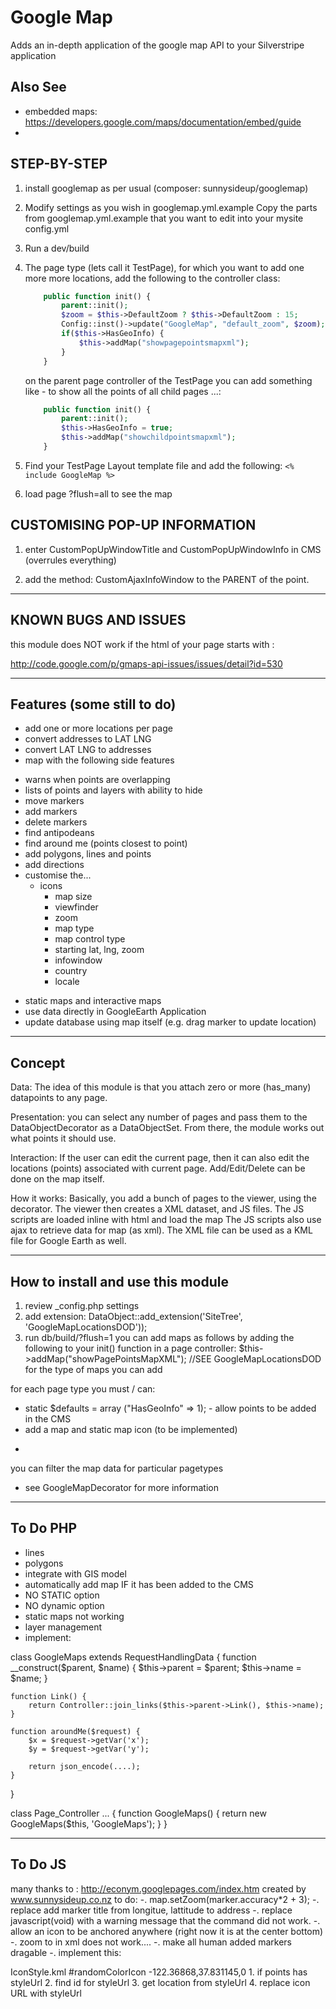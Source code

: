 Google Map
====================

Adds an in-depth application of the google map API to your Silverstripe application


Also See
-----------------------------------

 - embedded maps: https://developers.google.com/maps/documentation/embed/guide
 -

STEP-BY-STEP
-----------------------------------

1.	install googlemap as per usual (composer: sunnysideup/googlemap)

2.	Modify settings as you wish in googlemap.yml.example
		Copy the parts from googlemap.yml.example that you want to edit
		into your mysite config.yml

3.	Run a dev/build

5.	The page type (lets call it TestPage), for which you want to add one more more locations, 
	add the following to the controller class:

	```php
		public function init() {
			parent::init();
			$zoom = $this->DefaultZoom ? $this->DefaultZoom : 15;
			Config::inst()->update("GoogleMap", "default_zoom", $zoom);
			if($this->HasGeoInfo) {
				$this->addMap("showpagepointsmapxml");
			}
		}

	```
	on the parent page controller of the TestPage you can add something like - to show all the points of all child pages ...:
	```php
		public function init() {
			parent::init();
			$this->HasGeoInfo = true;
			$this->addMap("showchildpointsmapxml");
		}	
	```

6.	Find your TestPage Layout template file and add the following: `<% include GoogleMap %>`

7.	load page ?flush=all to see the map




CUSTOMISING POP-UP INFORMATION
-----------------------------------
1. enter CustomPopUpWindowTitle and CustomPopUpWindowInfo in CMS (overrules everything)

2. add the method: CustomAjaxInfoWindow to the PARENT of the point.



___________________________________
KNOWN BUGS AND ISSUES
-----------------------------------
this module does NOT work if the html of your page starts with :
<?xml version="1.0" encoding="UTF-8"?>
http://code.google.com/p/gmaps-api-issues/issues/detail?id=530


___________________________________
Features (some still to do)
-----------------------------------
* add one or more locations per page
* convert addresses to LAT LNG
* convert LAT LNG to addresses
* map with the following side features
 - warns when points are overlapping
 - lists of points and layers with ability to hide
 - move markers
 - add markers
 - delete markers
 - find antipodeans
 - find around me (points closest to point)
 - add polygons, lines and points
 - add directions
 - customise the...
   - icons
	 - map size
	 - viewfinder
	 - zoom
	 - map type
	 - map control type
	 - starting lat, lng, zoom
	 - infowindow
	 - country
	 - locale
* static maps and interactive maps
* use data directly in GoogleEarth Application
* update database using map itself (e.g. drag marker to update location)

___________________________________
Concept
-----------------------------------

Data:
The idea of this module is that you attach zero or more (has_many) datapoints to any page.

Presentation:
you can select any number of pages and pass them to the DataObjectDecorator as a DataObjectSet.
From there, the module works out what points it should use.

Interaction:
If the user can edit the current page, then it can also edit the locations (points) associated with current page.
Add/Edit/Delete can be done on the map itself.

How it works:
Basically,  you add a bunch of pages to the viewer, using the decorator.
The viewer then creates a XML dataset, and JS files.
The JS scripts are loaded inline with html and load the map
The JS scripts also use ajax to retrieve data for map (as xml).
The XML file can be used as a KML file for Google Earth as well.

___________________________________
How to install and use this module
-----------------------------------

1. review _config.php settings
2. add extension: DataObject::add_extension('SiteTree', 'GoogleMapLocationsDOD'));
3. run db/build/?flush=1
you can add maps as follows by adding the following to your init() function in a page controller:
$this->addMap("showPagePointsMapXML"); //SEE GoogleMapLocationsDOD for the type of maps you can add

for each page type you must / can:
- static $defaults = array ("HasGeoInfo" => 1); - allow points to be added in the CMS
- add a map and static map icon (to be implemented)
 *

you can filter the map data for particular pagetypes
 * see GoogleMapDecorator for more information

___________________________________
To Do PHP
-----------------------------------

- lines
- polygons
- integrate with GIS model
- automatically add map IF it has been added to the CMS
- NO STATIC option
- NO dynamic option
- static maps not working
- layer management
- implement:


class GoogleMaps extends RequestHandlingData {
	function __construct($parent, $name) {
		$this->parent = $parent;
		$this->name = $name;
	}

	function Link() {
		return Controller::join_links($this->parent->Link(), $this->name);
	}

	function aroundMe($request) {
		$x = $request->getVar('x');
		$y = $request->getVar('y');

		return json_encode(....);
	}

}


class Page_Controller ... {
	function GoogleMaps() {
		return new GoogleMaps($this, 'GoogleMaps');
	}
}


___________________________________
To Do JS
-----------------------------------
many thanks to : http://econym.googlepages.com/index.htm
created by www.sunnysideup.co.nz
to do:
	-. map.setZoom(marker.accuracy*2 + 3);
	-. replace add marker title from longitue, lattitude to address
	-. replace javascript(void) with a warning message that the command did not work.
	-. allow an icon to be anchored anywhere (right now it is at the center bottom)
	-. zoom to in xml does not work....
	-. make all human added markers dragable
	-. implement this:
<?xml version="1.0" encoding="UTF-8"?>
<kml xmlns="http://earth.google.com/kml/2.2">
<Document>
			<Style id="randomColorIcon">
						<IconStyle>
									<Icon>
												<href>http://maps.google.com/mapfiles/kml/pal3/icon21.png</href>
									</Icon>
						</IconStyle>
			</Style>
			<Placemark>
						<name>IconStyle.kml</name>
						<styleUrl>#randomColorIcon</styleUrl>
						<Point>
									<coordinates>-122.36868,37.831145,0</coordinates>
						</Point>
			</Placemark>
</Document>
</kml>
1. if points has styleUrl
	2. find id for styleUrl
		3. get location from styleUrl
			4. replace icon URL with styleUrl
